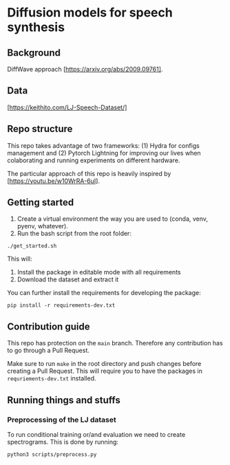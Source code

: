# Diffusion models for speech synthesis

## Background

DiffWave approach [https://arxiv.org/abs/2009.09761]. 

## Data 
[https://keithito.com/LJ-Speech-Dataset/]

## Repo structure
This repo takes advantage of two frameworks: (1) Hydra for configs management and (2) Pytorch Lightning for improving our lives when colaborating and running experiments on different hardware. 

The particular approach of this repo is heavily inspired by [https://youtu.be/w10WrRA-6uI].

## Getting started 

1. Create a virtual environment the way you are used to (conda, venv, pyenv, whatever). 
2. Run the bash script from the root folder:

```{bash}
./get_started.sh
```

This will:
1. Install the package in editable mode with all requirements
2. Download the dataset and extract it

You can further install the requirements for developing the package:
```{bash}
pip install -r requirements-dev.txt
```

## Contribution guide

This repo has protection on the ``main`` branch. Therefore any contribution has to go through a Pull Request. 

Make sure to run ``make`` in the root directory and push changes before creating a Pull Request. This will require you to have the packages in `requriements-dev.txt` installed.

## Running things and stuffs

### Preprocessing of the LJ dataset

To run conditional training or/and evaluation we need to create spectrograms. This is done by running:

```{bash}
python3 scripts/preprocess.py
```
